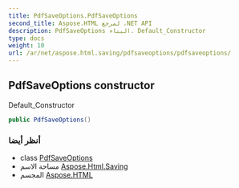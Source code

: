 ```yaml
---
title: PdfSaveOptions.PdfSaveOptions
second_title: Aspose.HTML لمرجع .NET API
description: PdfSaveOptions البناء. Default_Constructor
type: docs
weight: 10
url: /ar/net/aspose.html.saving/pdfsaveoptions/pdfsaveoptions/
---
```

## PdfSaveOptions constructor

Default_Constructor

```csharp
public PdfSaveOptions()
```

### أنظر أيضا

* class [PdfSaveOptions](../)
* مساحة الاسم [Aspose.Html.Saving](../../pdfsaveoptions/)
* المجسم [Aspose.HTML](../../../)


